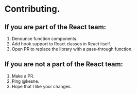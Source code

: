 # Contributing.

## If you are part of the React team:

1. Denounce function components.
2. Add hook support to React classes in React itself.
3. Open PR to replace the library with a pass-through function.

## If you are not a part of the React team:

1. Make a PR.
2. Ping @kesne.
3. Hope that I like your changes.

